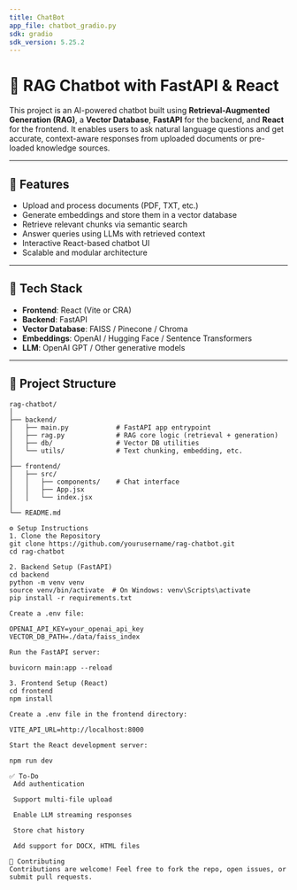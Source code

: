 ```yaml
---
title: ChatBot
app_file: chatbot_gradio.py
sdk: gradio
sdk_version: 5.25.2
---
```


# 🧠 RAG Chatbot with FastAPI & React

This project is an AI-powered chatbot built using **Retrieval-Augmented Generation (RAG)**, a **Vector Database**, **FastAPI** for the backend, and **React** for the frontend. It enables users to ask natural language questions and get accurate, context-aware responses from uploaded documents or pre-loaded knowledge sources.

---

## 🚀 Features

- Upload and process documents (PDF, TXT, etc.)
- Generate embeddings and store them in a vector database
- Retrieve relevant chunks via semantic search
- Answer queries using LLMs with retrieved context
- Interactive React-based chatbot UI
- Scalable and modular architecture

---

## 🧱 Tech Stack

- **Frontend**: React (Vite or CRA)
- **Backend**: FastAPI
- **Vector Database**: FAISS / Pinecone / Chroma
- **Embeddings**: OpenAI / Hugging Face / Sentence Transformers
- **LLM**: OpenAI GPT / Other generative models

---

## 📁 Project Structure

```plaintext
rag-chatbot/
│
├── backend/
│   ├── main.py            # FastAPI app entrypoint
│   ├── rag.py             # RAG core logic (retrieval + generation)
│   ├── db/                # Vector DB utilities
│   └── utils/             # Text chunking, embedding, etc.
│
├── frontend/
│   ├── src/
│   │   ├── components/    # Chat interface
│   │   ├── App.jsx
│   │   └── index.jsx
│
└── README.md

⚙️ Setup Instructions
1. Clone the Repository
git clone https://github.com/yourusername/rag-chatbot.git
cd rag-chatbot

2. Backend Setup (FastAPI)
cd backend
python -m venv venv
source venv/bin/activate  # On Windows: venv\Scripts\activate
pip install -r requirements.txt

Create a .env file:

OPENAI_API_KEY=your_openai_api_key
VECTOR_DB_PATH=./data/faiss_index
 
Run the FastAPI server:

buvicorn main:app --reload

3. Frontend Setup (React)
cd frontend
npm install

Create a .env file in the frontend directory:

VITE_API_URL=http://localhost:8000

Start the React development server:

npm run dev
 
✅ To-Do
 Add authentication

 Support multi-file upload

 Enable LLM streaming responses

 Store chat history

 Add support for DOCX, HTML files

🤝 Contributing
Contributions are welcome! Feel free to fork the repo, open issues, or submit pull requests.

